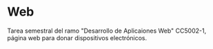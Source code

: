 # Web
Tarea semestral del ramo "Desarrollo de Aplicaiones Web" CC5002-1, página web para donar dispositivos electrónicos.

